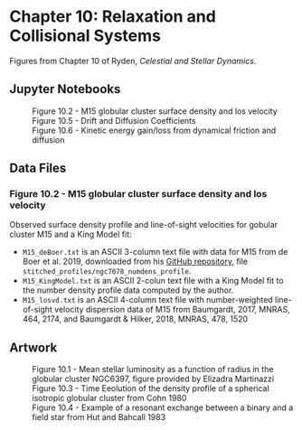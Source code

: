 # Chapter 10: Relaxation and Collisional Systems

Figures from Chapter 10 of Ryden, *Celestial and Stellar Dynamics*.

## Jupyter Notebooks

<dl>
    <dd>Figure 10.2 - M15 globular cluster surface density and los velocity
    <dd>Figure 10.5 - Drift and Diffusion Coefficients
    <dd>Figure 10.6 - Kinetic energy gain/loss from dynamical friction and diffusion
</dl>

## Data Files

### Figure 10.2 - M15 globular cluster surface density and los velocity

Observed surface density profile and line-of-sight velocities for gobular cluster M15 and a King Model fit:
 * `M15_deBoer.txt` is an ASCII 3-column text file with data for M15 from de Boer et al. 2019, downloaded from his [GitHub repository](https://github.com/tdboer/GC_profiles), file `stitched_profiles/ngc7078_numdens_profile`.
 * `M15_KingModel.txt` is an ASCII 2-colun text file with a King Model fit to the number density profile data computed by the author.
 * `M15_losvd.txt` is an ASCII 4-column text file with number-weighted line-of-sight velocity dispersion data of M15 from Baumgardt, 2017, MNRAS, 464, 2174, and Baumgardt & Hilker, 2018, MNRAS, 478, 1520

## Artwork

<dl>
    <dd>Figure 10.1 - Mean stellar luminosity as a function of radius in the globular cluster NGC6397, figure provided by Elizadra Martinazzi
    <dd>Figure 10.3 - Time Eeolution of the density profile of a spherical isotropic globular cluster from Cohn 1980
    <dd>Figure 10.4 - Example of a resonant exchange between a binary and a field star from Hut and Bahcall 1983
</dl>
